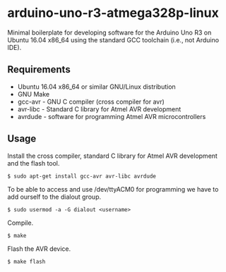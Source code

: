 # arduino-uno-r3-atmega328p-linux
Minimal boilerplate for developing software for the Arduino Uno R3 on Ubuntu 16.04 x86_64 using the standard GCC toolchain (i.e., not Arduino IDE).

## Requirements
- Ubuntu 16.04 x86_64 or similar GNU/Linux distribution
- GNU Make
- gcc-avr - GNU C compiler (cross compiler for avr)
- avr-libc - Standard C library for Atmel AVR development
- avrdude - software for programming Atmel AVR microcontrollers

## Usage
Install the cross compiler, standard C library for Atmel AVR development and the flash tool.

`$ sudo apt-get install gcc-avr avr-libc avrdude`

To be able to access and use /dev/ttyACM0 for programming we have to add ourself to the dialout group.

`$ sudo usermod -a -G dialout <username>`

Compile.

`$ make`

Flash the AVR device.

`$ make flash`
